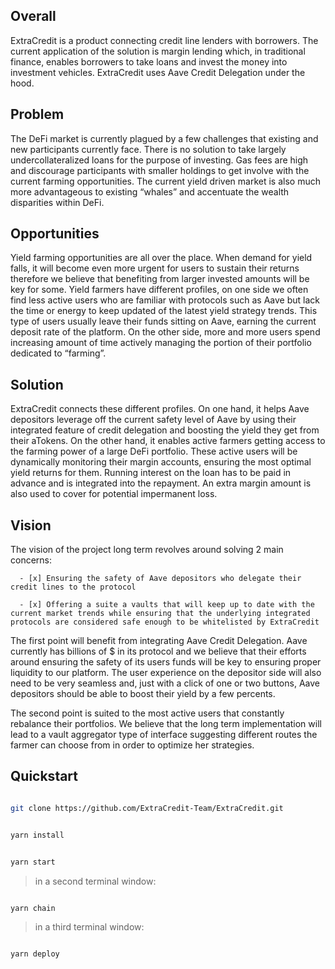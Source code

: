 ## Overall

ExtraCredit is a product connecting credit line lenders with borrowers. The current application of the solution is margin lending which, in traditional finance, enables borrowers to take loans and invest the money into investment vehicles. ExtraCredit uses Aave Credit Delegation under the hood.


## Problem

The DeFi market is currently plagued by a few challenges that existing and new participants currently face. There is no solution to take largely undercollateralized loans for the purpose of investing. Gas fees are high and discourage participants with smaller holdings to get involve with the current farming opportunities. The current yield driven market is also much more advantageous to existing “whales” and accentuate the wealth disparities within DeFi.


## Opportunities

Yield farming opportunities are all over the place. When demand for yield falls, it will become even more urgent for users to sustain their returns therefore we believe that benefiting from larger invested amounts will be key for some. Yield farmers have different profiles, on one side we often find less active users who are familiar with protocols such as Aave but lack the time or energy to keep updated of the latest yield strategy trends. This type of users usually leave their funds sitting on Aave, earning the current deposit rate of the platform. On the other side, more and more users spend increasing amount of time actively managing the portion of their portfolio dedicated to “farming”.


## Solution

ExtraCredit connects these different profiles. On one hand, it helps Aave depositors leverage off the current safety level of Aave by using their integrated feature of credit delegation and boosting the yield they get from their aTokens. On the other hand, it enables active farmers getting access to the farming power of a large DeFi portfolio. These active users will be dynamically monitoring their margin accounts, ensuring the most optimal yield returns for them. Running interest on the loan has to be paid in advance and is integrated into the repayment. An extra margin amount is also used to cover for potential impermanent loss.


## Vision

The vision of the project long term revolves around solving 2 main concerns:

      - [x] Ensuring the safety of Aave depositors who delegate their credit lines to the protocol

      - [x] Offering a suite a vaults that will keep up to date with the current market trends while ensuring that the underlying integrated protocols are considered safe enough to be whitelisted by ExtraCredit

The first point will benefit from integrating Aave Credit Delegation. Aave currently has billions of $ in its protocol and we believe that their efforts around ensuring the safety of its users funds will be key to ensuring proper liquidity to our platform. The user experience on the depositor side will also need to be very seamless and, just with a click of one or two buttons, Aave depositors should be able to boost their yield by a few percents.

The second point is suited to the most active users that constantly rebalance their portfolios. We believe that the long term implementation will lead to a vault aggregator type of interface suggesting different routes the farmer can choose from in order to optimize her strategies.


## Quickstart

```bash

git clone https://github.com/ExtraCredit-Team/ExtraCredit.git

```

```bash

yarn install

```

```bash

yarn start

```

> in a second terminal window:

```bash

yarn chain

```

> in a third terminal window:

```bash

yarn deploy

```
